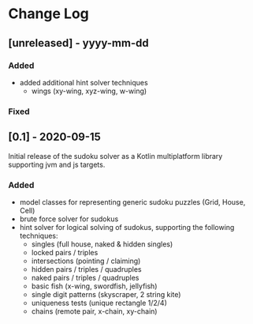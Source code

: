 # Change Log

## [unreleased] - yyyy-mm-dd
  
### Added
- added additional hint solver techniques
  - wings (xy-wing, xyz-wing, w-wing)

### Fixed
  

## [0.1] - 2020-09-15

Initial release of the sudoku solver as a Kotlin multiplatform library supporting
jvm and js targets.
 
### Added
- model classes for representing generic sudoku puzzles (Grid, House, Cell)
- brute force solver for sudokus
- hint solver for logical solving of sudokus, supporting the following techniques:
  - singles (full house, naked & hidden singles)
  - locked pairs / triples
  - intersections (pointing / claiming)
  - hidden pairs / triples / quadruples
  - naked pairs / triples / quadruples
  - basic fish (x-wing, swordfish, jellyfish)
  - single digit patterns (skyscraper, 2 string kite)
  - uniqueness tests (unique rectangle 1/2/4)
  - chains (remote pair, x-chain, xy-chain)
